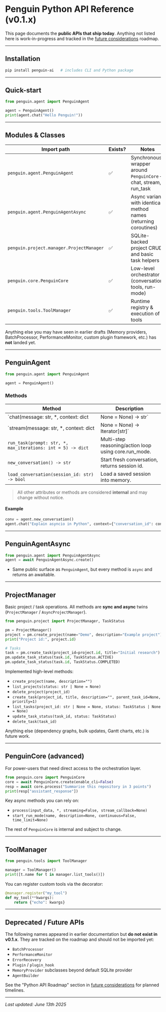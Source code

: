 # Penguin Python API Reference (v0.1.x)

This page documents the **public APIs that ship today**.  Anything not listed here is work-in-progress and tracked in the [future considerations](../advanced/future_considerations.md) roadmap.

---

## Installation
```bash
pip install penguin-ai   # includes CLI and Python package
```

---

## Quick-start
```python
from penguin.agent import PenguinAgent

agent = PenguinAgent()
print(agent.chat("Hello Penguin!"))
```

---

## Modules & Classes

| Import path | Exists? | Notes |
|-------------|---------|-------|
| `penguin.agent.PenguinAgent` | ✅ | Synchronous wrapper around `PenguinCore` – chat, stream, run_task |
| `penguin.agent.PenguinAgentAsync` | ✅ | Async variant with identical method names (returning coroutines) |
| `penguin.project.manager.ProjectManager` | ✅ | SQLite-backed project CRUD and basic task helpers |
| `penguin.core.PenguinCore` | ✅ | Low-level orchestrator (conversation, tools, run-mode) |
| `penguin.tools.ToolManager` | ✅ | Runtime registry & execution of tools |

Anything else you may have seen in earlier drafts (Memory providers, BatchProcessor, PerformanceMonitor, custom plugin framework, etc.) has **not** landed yet.

---

## PenguinAgent

```python
from penguin.agent import PenguinAgent

agent = PenguinAgent()
```

### Methods
| Method | Description |
|--------|-------------|
| `chat(message: str, *, context: dict | None = None) -> str` | Single turn – returns assistant reply. |
| `stream(message: str, *, context: dict | None = None) -> Iterator[str]` | Yields chunks of the assistant reply. |
| `run_task(prompt: str, *, max_iterations: int = 5) -> dict` | Multi-step reasoning/action loop using core.run_mode. |
| `new_conversation() -> str` | Start fresh conversation, returns session id. |
| `load_conversation(session_id: str) -> bool` | Load a saved session into memory. |

> All other attributes or methods are considered **internal** and may change without notice.

#### Example
```python
conv = agent.new_conversation()
agent.chat("Explain asyncio in Python", context={"conversation_id": conv})
```

---

## PenguinAgentAsync

```python
from penguin.agent import PenguinAgentAsync
agent = await PenguinAgentAsync.create()
```
* Same public surface as `PenguinAgent`, but every method is `async` and returns an awaitable.

---

## ProjectManager
Basic project / task operations.  All methods are **sync and async** twins (`ProjectManager` / `AsyncProjectManager`).

```python
from penguin.project import ProjectManager, TaskStatus

pm = ProjectManager()
project = pm.create_project(name="Demo", description="Example project")
print("Project id:", project.id)

# Tasks
task = pm.create_task(project_id=project.id, title="Initial research")
pm.update_task_status(task.id, TaskStatus.ACTIVE)
pm.update_task_status(task.id, TaskStatus.COMPLETED)
```

Implemented high-level methods:
* `create_project(name, description="")`
* `list_projects(status: str | None = None)`
* `delete_project(project_id)`
* `create_task(project_id, title, description="", parent_task_id=None, priority=1)`
* `list_tasks(project_id: str | None = None, status: TaskStatus | None = None)`
* `update_task_status(task_id, status: TaskStatus)`
* `delete_task(task_id)`

Anything else (dependency graphs, bulk updates, Gantt charts, etc.) is future work.

---

## PenguinCore (advanced)
For power-users that need direct access to the orchestration layer.

```python
from penguin.core import PenguinCore
core = await PenguinCore.create(enable_cli=False)
resp = await core.process("Summarise this repository in 3 points")
print(resp["assistant_response"])
```

Key async methods you can rely on:
* `process(input_data, *, streaming=False, stream_callback=None)`
* `start_run_mode(name, description=None, continuous=False, time_limit=None)`

The rest of `PenguinCore` is internal and subject to change.

---

## ToolManager

```python
from penguin.tools import ToolManager

manager = ToolManager()
print([t.name for t in manager.list_tools()])
```

You can register custom tools via the decorator:
```python
@manager.register("my_tool")
def my_tool(**kwargs):
    return {"echo": kwargs}
```

---

## Deprecated / Future APIs
The following names appeared in earlier documentation but **do not exist in v0.1.x**.  They are tracked on the roadmap and should not be imported yet:

* `BatchProcessor`
* `PerformanceMonitor`
* `ErrorRecovery`
* `Plugin` / `plugin_hook`
* `MemoryProvider` subclasses beyond default SQLite provider
* `AgentBuilder`

See the "Python API Roadmap" section in [future considerations](../advanced/future_considerations.md) for planned timelines.

---

*Last updated: June 13th 2025* 